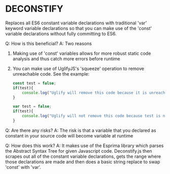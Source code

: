 DECONSTIFY
===================

Replaces all ES6 constant variable declarations with traditional 'var' keyword variable declarations so that you can make use
of the 'const' variable declarations without fully committing to ES6.

Q: How is this beneficial?
A: Two reasons

1. Making use of 'const' variables allows for more robust static code analysis and thus catch more errors before runtime
2. You can make use of UglifyJS's 'squeeze' operation to remove unreachable code. See the example:

    ```javascript
    const test = false;
    if(test){
        console.log("Uglify will remove this code because it is unreachable.");
    }

    var test = false;
    if(test){
        console.log("Uglify will not remove this code because test is not a constant.");
    }
    ```

Q: Are there any risks?
A: The risk is that a variable that you declared as constant in your source code will become variable at runtime

Q: How does this work?
A: It makes use of the Esprima library which parses the Abstract Syntax Tree for given Javascript code. Deconstify.js
then scrapes out all of the constant variable declarations, gets the range where those declarations are made and then
does a basic string replace to swap 'const' with 'var'. 